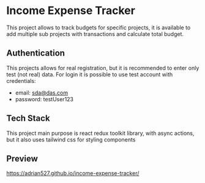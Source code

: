 # Income Expense Tracker

This project allows to track budgets for specific projects, it is available to add multiple sub projects with transactions and calculate total budget.

## Authentication

This projects allows for real registration, but it is recommended to enter only test (not real) data. For login it is possible to use test account with credentials:

- email: sda@das.com
- password: testUser123

## Tech Stack

This project main purpose is react redux toolkit library, with async actions, but it also uses tailwind css for styling components

## Preview

https://adrian527.github.io/income-expense-tracker/
